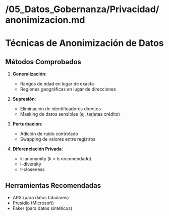 # /05_Datos_Gobernanza/Privacidad/anonimizacion.md
# Técnicas de Anonimización de Datos

## Métodos Comprobados
1. **Generalización**:
   - Rangos de edad en lugar de exacta
   - Regiones geográficas en lugar de direcciones

2. **Supresión**:
   - Eliminación de identificadores directos
   - Masking de datos sensibles (ej. tarjetas crédito)

3. **Perturbación**:
   - Adición de ruido controlado
   - Swapping de valores entre registros

4. **Diferenciación Privada**:
   - k-anonymity (k > 5 recomendado)
   - l-diversity
   - t-closeness

## Herramientas Recomendadas
- ARX (para datos tabulares)
- Presidio (Microsoft)
- Faker (para datos sintéticos)